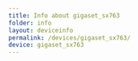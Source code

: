 ```yaml
---
title: Info about gigaset_sx763
folder: info
layout: deviceinfo
permalink: /devices/gigaset_sx763/
device: gigaset_sx763
---
```

